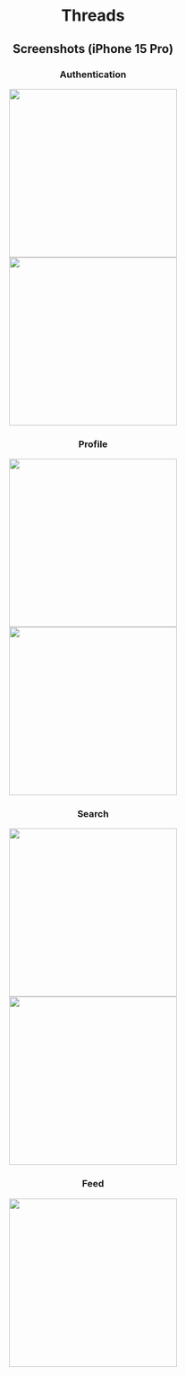 <p align="center">
  <h1 align="center">Threads</h1>

  <h2 align="center">Screenshots (iPhone 15 Pro)</h2>

  <h3 align="center">Authentication</h3>
  <p align="center">
    <img src="https://github.com/user-attachments/assets/5e749ca6-ba6b-4801-863d-8ba6b298ed81" width="300">
    <img src="https://github.com/user-attachments/assets/011d4272-5af7-4e26-bf3c-64d8b2f0acf4" width="300">
  </p>

  <h3 align="center">Profile</h3>
  <p align="center">  
    <img src="https://github.com/user-attachments/assets/523f5161-b3b6-439e-9820-fbb4d815d30e" width="300">
    <img src="https://github.com/user-attachments/assets/3f8f35f1-fea7-4662-b674-a15d9f455403" width="300">
  </p>

  <h3 align="center">Search</h3>
  <p align="center">  
    <img src="https://github.com/user-attachments/assets/f68ed9ca-fdff-4301-8014-973adc2859ad" width="300">
    <img src="https://github.com/user-attachments/assets/e5063151-feab-457a-9e77-0995befade8d" width="300">
  </p>

  <h3 align="center">Feed</h3>
  <p align="center">  
    <img src="https://github.com/user-attachments/assets/47bc6688-6912-46d0-8ed8-73f110324fa6" width="300">
  </p>
</p>
